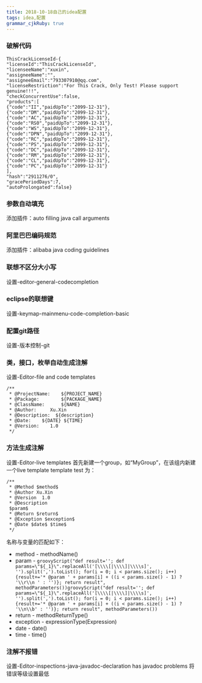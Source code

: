 ```yaml
---
title: 2018-10-18自己的idea配置
tags: idea,配置
grammar_cjkRuby: true
---
```

### 破解代码
```
ThisCrackLicenseId-{
"licenseId":"ThisCrackLicenseId",
"licenseeName":"xuxin",
"assigneeName":"",
"assigneeEmail":"793307910@qq.com",
"licenseRestriction":"For This Crack, Only Test! Please support genuine!!!",
"checkConcurrentUse":false,
"products":[
{"code":"II","paidUpTo":"2099-12-31"},
{"code":"DM","paidUpTo":"2099-12-31"},
{"code":"AC","paidUpTo":"2099-12-31"},
{"code":"RS0","paidUpTo":"2099-12-31"},
{"code":"WS","paidUpTo":"2099-12-31"},
{"code":"DPN","paidUpTo":"2099-12-31"},
{"code":"RC","paidUpTo":"2099-12-31"},
{"code":"PS","paidUpTo":"2099-12-31"},
{"code":"DC","paidUpTo":"2099-12-31"},
{"code":"RM","paidUpTo":"2099-12-31"},
{"code":"CL","paidUpTo":"2099-12-31"},
{"code":"PC","paidUpTo":"2099-12-31"}
],
"hash":"2911276/0",
"gracePeriodDays":7,
"autoProlongated":false}
```
### 参数自动填充
添加插件：auto filling java call arguments
### 阿里巴巴编码规范
添加插件：alibaba java coding guidelines
### 联想不区分大小写
设置-editor-general-codecompletion
### eclipse的联想键
设置-keymap-mainmenu-code-completion-basic
### 配置git路径
设置-版本控制-git
### 类，接口，枚举自动生成注解
设置-Editor-file and code templates
```
/**
 * @ProjectName:    ${PROJECT_NAME} 
 * @Package:        ${PACKAGE_NAME}
 * @ClassName:      ${NAME}
 * @Author:     Xu.Xin
 * @Description:  ${description}  
 * @Date:    ${DATE} ${TIME}
 * @Version:    1.0
 */
```
### 方法生成注解
设置-Editor-live templates
首先新建一个group，如“MyGroup”，在该组内新建一个live template
template test 为：
```
/**
 * @Method $method$
 * @Author Xu.Xin
 * @Version  1.0
 * @Description
 $param$
 * @Return $return$
 * @Exception $exception$
 * @Date $date$ $time$
 */
```
名称与变量的匹配如下：
- method - methodName()
- param - ```groovyScript("def result=''; def params=\"${_1}\".replaceAll('[\\\\[|\\\\]|\\\\s]', '').split(',').toList(); for(i = 0; i < params.size(); i++) {result+='* @param ' + params[i] + ((i < params.size() - 1) ? '\\r\\n ' : '')}; return result", methodParameters())groovyScript("def result=''; def params=\"${_1}\".replaceAll('[\\\\[|\\\\]|\\\\s]', '').split(',').toList(); for(i = 0; i < params.size(); i++) {result+='* @param ' + params[i] + ((i < params.size() - 1) ? '\\n\\b' : '')}; return result", methodParameters())```
- return - methodReturnType()
- exception - expressionType(Expression)
- date - date()
- time - time()
### 注解不报错
设置-Editor-inspections-java-javadoc-declaration has javadoc problems
将错误等级设置最低